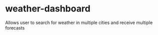 # weather-dashboard
Allows user to search for weather in multiple cities and receive multiple forecasts
